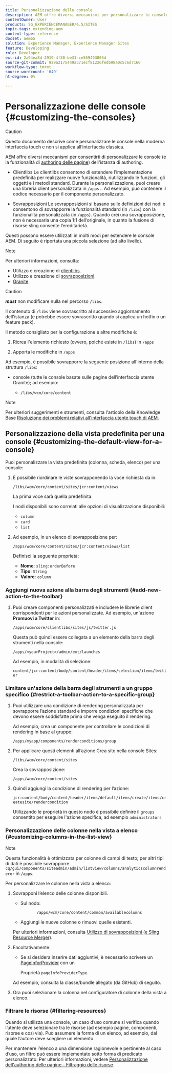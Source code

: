 ```yaml
---
title: Personalizzazione delle console
description: AEM offre diversi meccanismi per personalizzare le console dell’istanza di authoring
contentOwner: User
products: SG_EXPERIENCEMANAGER/6.5/SITES
topic-tags: extending-aem
content-type: reference
docset: aem65
solution: Experience Manager, Experience Manager Sites
feature: Developing
role: Developer
exl-id: 2a94ea8d-2919-4f30-be31-ce559493805d
source-git-commit: 929a2175449a371ecf81226fedb98a0c5c6d7166
workflow-type: tm+mt
source-wordcount: '649'
ht-degree: 0%

---
```


# Personalizzazione delle console {#customizing-the-consoles}

>[!CAUTION]
>
>Questo documento descrive come personalizzare le console nella moderna interfaccia touch e non si applica all’interfaccia classica.

AEM offre diversi meccanismi per consentirti di personalizzare le console (e la funzionalità di [authoring delle pagine](/help/sites-developing/customizing-page-authoring-touch.md)) dell&#39;istanza di authoring.

* Clientlibs
Le clientlibs consentono di estendere l’implementazione predefinita per realizzare nuove funzionalità, riutilizzando le funzioni, gli oggetti e i metodi standard. Durante la personalizzazione, puoi creare una libreria client personalizzata in `/apps.`. Ad esempio, può contenere il codice necessario per il componente personalizzato.

* Sovrapposizioni
Le sovrapposizioni si basano sulle definizioni dei nodi e consentono di sovrapporre la funzionalità standard (in `/libs`) con la funzionalità personalizzata (in `/apps`). Quando crei una sovrapposizione, non è necessaria una copia 1:1 dell’originale, in quanto la fusione di risorse sling consente l’ereditarietà.

Questi possono essere utilizzati in molti modi per estendere le console AEM. Di seguito è riportata una piccola selezione (ad alto livello).

>[!NOTE]
>
>Per ulteriori informazioni, consulta:
>
>* Utilizzo e creazione di [clientlibs](/help/sites-developing/clientlibs.md).
>* Utilizzo e creazione di [sovrapposizioni](/help/sites-developing/overlays.md).
>* [Granite](https://developer.adobe.com/experience-manager/reference-materials/6-5/granite-ui/api/index.html)
>


>[!CAUTION]
>
>***must*** non modificare nulla nel percorso `/libs`.
>
>Il contenuto di `/libs` viene sovrascritto al successivo aggiornamento dell&#39;istanza (e potrebbe essere sovrascritto quando si applica un hotfix o un feature pack).
>
>Il metodo consigliato per la configurazione e altre modifiche è:
>
>1. Ricrea l&#39;elemento richiesto (ovvero, poiché esiste in `/libs`) in `/apps`
>
>1. Apporta le modifiche in `/apps`
>

Ad esempio, è possibile sovrapporre la seguente posizione all&#39;interno della struttura `/libs`:

* console (tutte le console basate sulle pagine dell’interfaccia utente Granite); ad esempio:

   * `/libs/wcm/core/content`

>[!NOTE]
>
>Per ulteriori suggerimenti e strumenti, consulta l&#39;articolo della Knowledge Base [Risoluzione dei problemi relativi all&#39;interfaccia utente touch di AEM](https://experienceleague.adobe.com/it/docs/experience-cloud-kcs/kbarticles/ka-16935).

## Personalizzazione della vista predefinita per una console {#customizing-the-default-view-for-a-console}

Puoi personalizzare la vista predefinita (colonna, scheda, elenco) per una console:

1. È possibile riordinare le viste sovrapponendo la voce richiesta da in:

   `/libs/wcm/core/content/sites/jcr:content/views`

   La prima voce sarà quella predefinita.

   I nodi disponibili sono correlati alle opzioni di visualizzazione disponibili:

   * `column`
   * `card`
   * `list`

1. Ad esempio, in un elenco di sovrapposizione per:

   `/apps/wcm/core/content/sites/jcr:content/views/list`

   Definisci la seguente proprietà:

   * **Nome**: `sling:orderBefore`
   * **Tipo**: `String`
   * **Valore**: `column`

### Aggiungi nuova azione alla barra degli strumenti {#add-new-action-to-the-toolbar}

1. Puoi creare componenti personalizzati e includere le librerie client corrispondenti per le azioni personalizzate. Ad esempio, un&#39;azione **Promuovi a Twitter** in:

   `/apps/wcm/core/clientlibs/sites/js/twitter.js`

   Questa può quindi essere collegata a un elemento della barra degli strumenti nella console:

   `/apps/<yourProject>/admin/ext/launches`

   Ad esempio, in modalità di selezione:

   `content/jcr:content/body/content/header/items/selection/items/twitter`

### Limitare un&#39;azione della barra degli strumenti a un gruppo specifico {#restrict-a-toolbar-action-to-a-specific-group}

1. Puoi utilizzare una condizione di rendering personalizzata per sovrapporre l’azione standard e imporre condizioni specifiche che devono essere soddisfatte prima che venga eseguito il rendering.

   Ad esempio, crea un componente per controllare le condizioni di rendering in base al gruppo:

   `/apps/myapp/components/renderconditions/group`

1. Per applicare questi elementi all’azione Crea sito nella console Sites:

   `/libs/wcm/core/content/sites`

   Crea la sovrapposizione:

   `/apps/wcm/core/content/sites`

1. Quindi aggiungi la condizione di rendering per l’azione:

   `jcr:content/body/content/header/items/default/items/create/items/createsite/rendercondition`

   Utilizzando le proprietà in questo nodo è possibile definire il `groups` consentito per eseguire l&#39;azione specifica, ad esempio `administrators`

### Personalizzazione delle colonne nella vista a elenco {#customizing-columns-in-the-list-view}

>[!NOTE]
>
>Questa funzionalità è ottimizzata per colonne di campi di testo; per altri tipi di dati è possibile sovrapporre `cq/gui/components/siteadmin/admin/listview/columns/analyticscolumnrenderer` in `/apps`.

Per personalizzare le colonne nella vista a elenco:

1. Sovrapponi l’elenco delle colonne disponibili.

   * Sul nodo:

     ```
            /apps/wcm/core/content/common/availablecolumns
     ```

   * Aggiungi le nuove colonne o rimuovi quelle esistenti.

   Per ulteriori informazioni, consulta [Utilizzo di sovrapposizioni (e Sling Resource Merger)](/help/sites-developing/overlays.md).

1. Facoltativamente:

   * Se si desidera inserire dati aggiuntivi, è necessario scrivere un [PageInforProvider](https://developer.adobe.com/experience-manager/reference-materials/6-5-lts/javadoc/com/day/cq/wcm/api/PageInfoProvider.html) con un

     Proprietà `pageInfoProviderType`.

   Ad esempio, consulta la classe/bundle allegato (da GitHub) di seguito.

1. Ora puoi selezionare la colonna nel configuratore di colonne della vista a elenco.

### Filtrare le risorse {#filtering-resources}

Quando si utilizza una console, un caso d’uso comune si verifica quando l’utente deve selezionare tra le risorse (ad esempio pagine, componenti, risorse e così via). Può assumere la forma di un elenco, ad esempio, dal quale l’autore deve scegliere un elemento.

Per mantenere l’elenco a una dimensione ragionevole e pertinente al caso d’uso, un filtro può essere implementato sotto forma di predicato personalizzato. Per ulteriori informazioni, vedere [Personalizzazione dell&#39;authoring delle pagine - Filtraggio delle risorse](/help/sites-developing/customizing-page-authoring-touch.md#filtering-resources).
